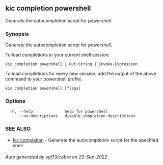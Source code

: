 ## kic completion powershell

Generate the autocompletion script for powershell

### Synopsis

Generate the autocompletion script for powershell.

To load completions in your current shell session:

	kic completion powershell | Out-String | Invoke-Expression

To load completions for every new session, add the output of the above command
to your powershell profile.


```
kic completion powershell [flags]
```

### Options

```
  -h, --help              help for powershell
      --no-descriptions   disable completion descriptions
```

### SEE ALSO

* [kic completion](kic_completion.md)	 - Generate the autocompletion script for the specified shell

###### Auto generated by spf13/cobra on 23-Sep-2022
